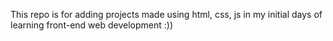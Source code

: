 This repo is for adding  projects  made using html, css, js in my initial days of learning front-end web development :))
